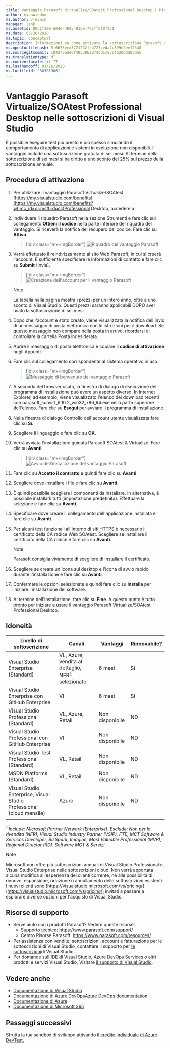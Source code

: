 ```yaml
---
title: Vantaggio Parasoft Virtualize/SOAtest Professional Desktop | Microsoft Docs
author: evanwindom
ms.author: v-evwin
manager: lank
ms.assetid: 00c1f300-d04e-4695-815e-775ffbf0f931
ms.date: 03/26/2020
ms.topic: conceptual
description: Informazioni su come attivare la sottoscrizione Parasoft Virtualize/SOA Test Professional inclusa nella sottoscrizione di Visual Studio.
ms.openlocfilehash: 5f6673ecd3721232feb727ceda2c399e2ee12348
ms.sourcegitcommit: 104d75ade6f48538620743d1c836fb26bdd0ade5
ms.translationtype: MT
ms.contentlocale: it-IT
ms.lasthandoff: 03/26/2020
ms.locfileid: "80301906"
---
```

# <a name="parasoft-virtualizesoatest-professional-desktop-in-visual-studio-subscriptions"></a>Vantaggio Parasoft Virtualize/SOAtest Professional Desktop nelle sottoscrizioni di Visual Studio

È possibile eseguire test più presto e più spesso  simulando il comportamento di applicazioni e sistemi in evoluzione non disponibili.  Il vantaggio include una sottoscrizione gratuita di sei mesi.  Al termine della sottoscrizione di sei mesi si ha diritto a uno sconto del 25% sul prezzo della sottoscrizione annuale.

## <a name="activation-steps"></a>Procedura di attivazione

1. Per utilizzare il vantaggio Parasoft Virtualize/SOAtest [https://my.visualstudio.com/benefits](https://my.visualstudio.com/benefits?wt.mc_id=o~msft~docs)Professional Desktop, accedere a .

2. Individuare il riquadro Parasoft nella sezione Strumenti e fare clic sul collegamento **Ottieni il codice** nella parte inferiore del riquadro del vantaggio.   Si riceverà la notifica del recupero del codice.  Fare clic su **Attiva**.
   > [!div class="mx-imgBorder"]
   > ![Riquadro del vantaggio Parasoft](_img/vs-parasoft/vs-parasoft-tile.png)

3. Verrà effettuato il reindirizzamento al sito Web Parasoft, in cui si creerà l'account.  È sufficiente specificare le informazioni di contatto e fare clic su **Submit** (Invia).
   > [!div class="mx-imgBorder"]
   > ![Creazione dell'account per il vantaggio Parasoft](_img/vs-parasoft/vs-parasoft-new-account.png)

   > [!Note]
   > La tabella nella pagina mostra i prezzi per un intero anno, oltre a uno sconto di Visual Studio. Questi prezzi saranno applicabili DOPO aver usato la sottoscrizione di sei mesi.  

4. Dopo che l'account è stato creato, viene visualizzata la notifica dell'invio di un messaggio di posta elettronica con le istruzioni per il download.  Se questo messaggio non compare nella posta in arrivo, ricordarsi di controllare la cartella Posta indesiderata.

5. Aprire il messaggio di posta elettronica e copiare il **codice di attivazione** negli Appunti.

6. Fare clic sul collegamento corrispondente al sistema operativo in uso.
   > [!div class="mx-imgBorder"]
   > ![Messaggio di benvenuto del vantaggio Parasoft](_img/vs-parasoft/vs-parasoft-email.png)

7. A seconda del browser usato, la finestra di dialogo di esecuzione del programma di installazione può avere un aspetto diverso.  In Internet Explorer, ad esempio, viene visualizzato l'elenco dei download recenti con parasoft_soavirt_9.10.2_win32_x86_64.exe nella parte superiore dell'elenco. Fare clic su **Esegui** per avviare il programma di installazione.

8. Nella finestra di dialogo Controllo dell'account utente visualizzata fare clic su **Sì**.

9. Scegliere il linguaggio e fare clic su **OK**.

10. Verrà avviata l'installazione guidata Parasoft SOAtest & Virtualize.  Fare clic su **Avanti**.
    > [!div class="mx-imgBorder"]
    > ![Avvio dell'installazione del vantaggio Parasoft](_img/vs-parasoft/vs-parasoft-start-install.png)

11. Fare clic su **Accetto il contratto** e quindi fare clic su **Avanti**.

12. Scegliere dove installare i file e fare clic su **Avanti**.

13. È quindi possibile scegliere i componenti da installare. In alternativa, è possibile installarli tutti (impostazione predefinita).  Effettuare la selezione e fare clic su **Avanti**.

14. Specificare dove creare il collegamento dell'applicazione installata e fare clic su **Avanti**.

15. Per alcuni test funzionali all'interno di siti HTTPS è necessario il certificato della CA radice Web SOAtest.  Scegliere se installare il certificato della CA radice e fare clic su **Avanti**.
    > [!NOTE]
    > Parasoft consiglia vivamente di scegliere di installare il certificato.

16. Scegliere se creare un'icona sul desktop e l'icona di avvio rapido durante l'installazione e fare clic su **Avanti**.

17. Confermare le opzioni selezionate e quindi fare clic su **Installa** per iniziare l'installazione del software.

18. Al termine dell'installazione, fare clic su **Fine**. A questo punto è tutto pronto per iniziare a usare il vantaggio Parasoft Virtualize/SOAtest Professional Desktop.

## <a name="eligibility"></a>Idoneità

| Livello di sottoscrizione                                                 |     Canali                                            | Vantaggi                                                          | Rinnovabile?    |
|--------------------------------------------------------------------|---------------------------------------------------------|------------------------------------------------------------------|---------------|
| Visual Studio Enterprise (Standard)   | VL, Azure, vendita al dettaglio, NFR<sup>1</sup> selezionato | 6 mesi       |  Sì       |
| Visual Studio Enterprise con GitHub Enterprise | Vl | 6 mesi       |  Sì       |
| Visual Studio Professional (Standard) | VL, Azure, Retail                                       | Non disponibile                                                           |ND         |
| Visual Studio Professional con GitHub Enterprise | Vl                                      | Non disponibile                                                           |ND         |
| Visual Studio Test Professional (Standard)                         | VL, Retail                                              | Non disponibile                                                           |ND         |
| MSDN Platforms (Standard)                                          | VL, Retail                                              | Non disponibile                                                           |ND         |
| Visual Studio Enterprise, Visual Studio Professional (cloud mensile) | Azure                                       | Non disponibile                                                           |ND|
||

<sup>1</sup>  *Include: Microsoft Partner Network (Enterprise).  Esclude: Non per la rivendita (NFR), Visual Studio Industry Partner (VSIP), FTE, MCT Software & Services Developer, BizSpark, Imagine, Most Valuable Professional (MVP), Regional Director (RD).  Software MCT & Servizi.*

> [!NOTE]
> Microsoft non offre più sottoscrizioni annuali di Visual Studio Professional e Visual Studio Enterprise nelle sottoscrizioni cloud. Non verrà apportata alcuna modifica all'esperienza dei clienti corrente, né alle possibilità di rinnovo, espansione, riduzione o annullamento delle sottoscrizioni esistenti. I nuovi clienti sono [https://visualstudio.microsoft.com/vs/pricing/](https://visualstudio.microsoft.com/vs/pricing/) invitati a passare a esplorare diverse opzioni per l'acquisto di Visual Studio.

## <a name="support-resources"></a>Risorse di supporto
- Serve aiuto con i prodotti Parasoft?  Vedere queste risorse:
  - Supporto tecnico:  https://www.parasoft.com/support/
  - Centro Risorse Parasoft:  https://www.parasoft.com/resources/
- Per assistenza con vendite, sottoscrizioni, account e fatturazione per le sottoscrizioni di Visual Studio, contattare il supporto per [le sottoscrizioni](https://visualstudio.microsoft.com/subscriptions/support/)di Visual Studio .
- Per domande sull'IDE di Visual Studio, Azure DevOps Services o altri prodotti e servizi Visual Studio,  Visitare [il supporto di Visual Studio](https://visualstudio.microsoft.com/support/).

## <a name="see-also"></a>Vedere anche
- [Documentazione di Visual Studio](https://docs.microsoft.com/visualstudio/)
- [Documentazione di Azure DevOpsAzure DevOps documentation](https://docs.microsoft.com/azure/devops/)
- [Documentazione di Azure](https://docs.microsoft.com/azure/)
- [Documentazione di Microsoft 365](https://docs.microsoft.com/microsoft-365/)

## <a name="next-steps"></a>Passaggi successivi
Sfrutta la tua sandbox di sviluppo attivando il [credito individuale di Azure DevTest.](vs-azure.md) 